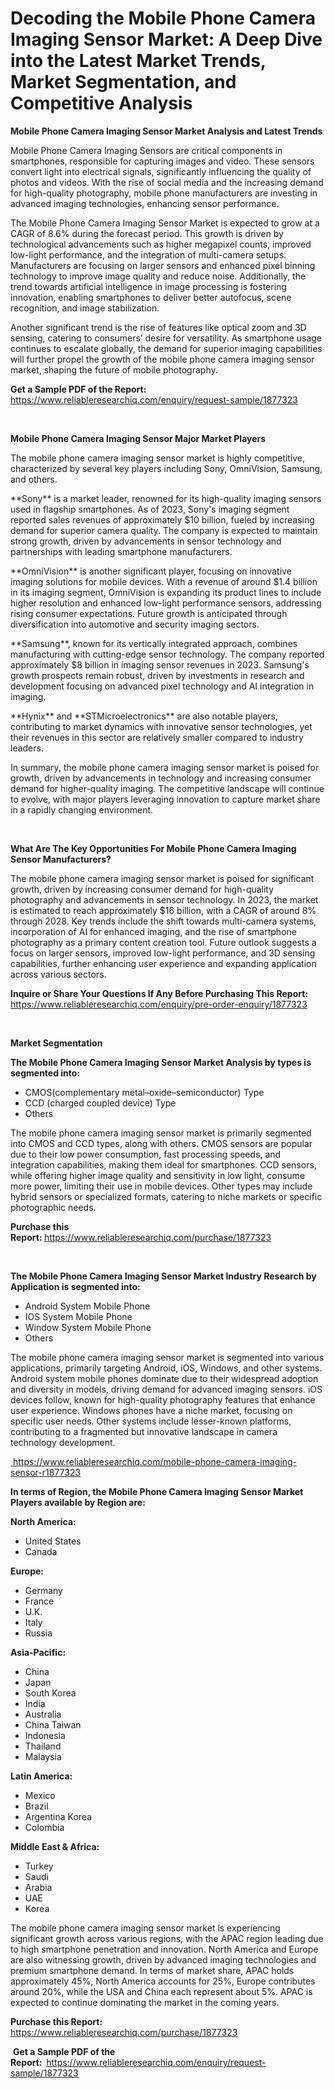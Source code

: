 <p><h1>Decoding the Mobile Phone Camera Imaging Sensor Market: A Deep Dive into the Latest Market Trends, Market Segmentation, and Competitive Analysis</h1></p><p><strong>Mobile Phone Camera Imaging Sensor Market Analysis and Latest Trends</strong></p>
<p><p>Mobile Phone Camera Imaging Sensors are critical components in smartphones, responsible for capturing images and video. These sensors convert light into electrical signals, significantly influencing the quality of photos and videos. With the rise of social media and the increasing demand for high-quality photography, mobile phone manufacturers are investing in advanced imaging technologies, enhancing sensor performance.</p><p>The Mobile Phone Camera Imaging Sensor Market is expected to grow at a CAGR of 8.6% during the forecast period. This growth is driven by technological advancements such as higher megapixel counts, improved low-light performance, and the integration of multi-camera setups. Manufacturers are focusing on larger sensors and enhanced pixel binning technology to improve image quality and reduce noise. Additionally, the trend towards artificial intelligence in image processing is fostering innovation, enabling smartphones to deliver better autofocus, scene recognition, and image stabilization.</p><p>Another significant trend is the rise of features like optical zoom and 3D sensing, catering to consumers’ desire for versatility. As smartphone usage continues to escalate globally, the demand for superior imaging capabilities will further propel the growth of the mobile phone camera imaging sensor market, shaping the future of mobile photography.</p></p>
<p><strong>Get a Sample PDF of the Report:&nbsp;</strong> <a href="https://www.reliableresearchiq.com/enquiry/request-sample/1877323?utm_campaign=3069&utm_medium=2&utm_source=Github&utm_content=ia&utm_term=12042025&utm_id=mobile-phone-camera-imaging-sensor">https://www.reliableresearchiq.com/enquiry/request-sample/1877323</a></p>
<p>&nbsp;</p>
<p><strong>Mobile Phone Camera Imaging Sensor Major Market Players</strong></p>
<p><p>The mobile phone camera imaging sensor market is highly competitive, characterized by several key players including Sony, OmniVision, Samsung, and others. </p><p>**Sony** is a market leader, renowned for its high-quality imaging sensors used in flagship smartphones. As of 2023, Sony's imaging segment reported sales revenues of approximately $10 billion, fueled by increasing demand for superior camera quality. The company is expected to maintain strong growth, driven by advancements in sensor technology and partnerships with leading smartphone manufacturers.</p><p>**OmniVision** is another significant player, focusing on innovative imaging solutions for mobile devices. With a revenue of around $1.4 billion in its imaging segment, OmniVision is expanding its product lines to include higher resolution and enhanced low-light performance sensors, addressing rising consumer expectations. Future growth is anticipated through diversification into automotive and security imaging sectors.</p><p>**Samsung**, known for its vertically integrated approach, combines manufacturing with cutting-edge sensor technology. The company reported approximately $8 billion in imaging sensor revenues in 2023. Samsung's growth prospects remain robust, driven by investments in research and development focusing on advanced pixel technology and AI integration in imaging.</p><p>**Hynix** and **STMicroelectronics** are also notable players, contributing to market dynamics with innovative sensor technologies, yet their revenues in this sector are relatively smaller compared to industry leaders. </p><p>In summary, the mobile phone camera imaging sensor market is poised for growth, driven by advancements in technology and increasing consumer demand for higher-quality imaging. The competitive landscape will continue to evolve, with major players leveraging innovation to capture market share in a rapidly changing environment.</p></p>
<p>&nbsp;</p>
<p><strong>What Are The Key Opportunities For Mobile Phone Camera Imaging Sensor Manufacturers?</strong></p>
<p><p>The mobile phone camera imaging sensor market is poised for significant growth, driven by increasing consumer demand for high-quality photography and advancements in sensor technology. In 2023, the market is estimated to reach approximately $16 billion, with a CAGR of around 8% through 2028. Key trends include the shift towards multi-camera systems, incorporation of AI for enhanced imaging, and the rise of smartphone photography as a primary content creation tool. Future outlook suggests a focus on larger sensors, improved low-light performance, and 3D sensing capabilities, further enhancing user experience and expanding application across various sectors.</p></p>
<p><strong>Inquire or Share Your Questions If Any Before Purchasing This Report:</strong> <a href="https://www.reliableresearchiq.com/enquiry/pre-order-enquiry/1877323?utm_campaign=3069&utm_medium=2&utm_source=Github&utm_content=ia&utm_term=12042025&utm_id=mobile-phone-camera-imaging-sensor">https://www.reliableresearchiq.com/enquiry/pre-order-enquiry/1877323</a></p>
<p>&nbsp;</p>
<p><strong>Market Segmentation</strong></p>
<p><strong>The Mobile Phone Camera Imaging Sensor Market Analysis by types is segmented into:</strong></p>
<p><ul><li>CMOS(complementary metal–oxide–semiconductor) Type</li><li>CCD (charged coupled device) Type</li><li>Others</li></ul></p>
<p><p>The mobile phone camera imaging sensor market is primarily segmented into CMOS and CCD types, along with others. CMOS sensors are popular due to their low power consumption, fast processing speeds, and integration capabilities, making them ideal for smartphones. CCD sensors, while offering higher image quality and sensitivity in low light, consume more power, limiting their use in mobile devices. Other types may include hybrid sensors or specialized formats, catering to niche markets or specific photographic needs.</p></p>
<p><strong>Purchase this Report:&nbsp;</strong><a href="https://www.reliableresearchiq.com/purchase/1877323?utm_campaign=3069&utm_medium=2&utm_source=Github&utm_content=ia&utm_term=12042025&utm_id=mobile-phone-camera-imaging-sensor">https://www.reliableresearchiq.com/purchase/1877323</a></p>
<p>&nbsp;</p>
<p><strong>The Mobile Phone Camera Imaging Sensor Market Industry Research by Application is segmented into:</strong></p>
<p><ul><li>Android System Mobile Phone</li><li>IOS System Mobile Phone</li><li>Window System Mobile Phone</li><li>Others</li></ul></p>
<p><p>The mobile phone camera imaging sensor market is segmented into various applications, primarily targeting Android, iOS, Windows, and other systems. Android system mobile phones dominate due to their widespread adoption and diversity in models, driving demand for advanced imaging sensors. iOS devices follow, known for high-quality photography features that enhance user experience. Windows phones have a niche market, focusing on specific user needs. Other systems include lesser-known platforms, contributing to a fragmented but innovative landscape in camera technology development.</p></p>
<p><a href="https://www.reliableresearchiq.com/mobile-phone-camera-imaging-sensor-r1877323?utm_campaign=3069&utm_medium=2&utm_source=Github&utm_content=ia&utm_term=12042025&utm_id=mobile-phone-camera-imaging-sensor">&nbsp;https://www.reliableresearchiq.com/mobile-phone-camera-imaging-sensor-r1877323</a></p>
<p><strong>In terms of Region, the Mobile Phone Camera Imaging Sensor Market Players available by Region are:</strong></p>
<p>
    <p> <strong> North America: </strong>
        <ul>
            <li>United States</li>
            <li>Canada</li>
        </ul>
        </p> 
    <p> <strong> Europe: </strong>
        <ul>
            <li>Germany</li>
            <li>France</li>
            <li>U.K.</li>
            <li>Italy</li>
            <li>Russia</li>
        </ul>
        </p> 
    <p> <strong> Asia-Pacific: </strong>
        <ul>
            <li>China</li>
            <li>Japan</li>
            <li>South Korea</li>
            <li>India</li>
            <li>Australia</li>
            <li>China Taiwan</li>
            <li>Indonesia</li>
            <li>Thailand</li>
            <li>Malaysia</li>
        </ul>
        </p> 
    <p> <strong> Latin America: </strong>
        <ul>
            <li>Mexico</li>
            <li>Brazil</li>
            <li>Argentina Korea</li>
            <li>Colombia</li>
        </ul>
        </p> 
    <p> <strong> Middle East & Africa: </strong>
        <ul>
            <li>Turkey</li>
            <li>Saudi</li>
            <li>Arabia</li>
            <li>UAE</li>
            <li>Korea</li>
        </ul>
    </p>
    </p>
<p><p>The mobile phone camera imaging sensor market is experiencing significant growth across various regions, with the APAC region leading due to high smartphone penetration and innovation. North America and Europe are also witnessing growth, driven by advanced imaging technologies and premium smartphone demand. In terms of market share, APAC holds approximately 45%, North America accounts for 25%, Europe contributes around 20%, while the USA and China each represent about 5%. APAC is expected to continue dominating the market in the coming years.</p></p>
<p><strong>Purchase this Report: </strong><a href="https://www.reliableresearchiq.com/purchase/1877323?utm_campaign=3069&utm_medium=2&utm_source=Github&utm_content=ia&utm_term=12042025&utm_id=mobile-phone-camera-imaging-sensor">https://www.reliableresearchiq.com/purchase/1877323</a></p>
<p>&nbsp;<strong>Get a Sample PDF of the Report:&nbsp;&nbsp;</strong><a href="https://www.reliableresearchiq.com/enquiry/request-sample/1877323?utm_campaign=3069&utm_medium=2&utm_source=Github&utm_content=ia&utm_term=12042025&utm_id=mobile-phone-camera-imaging-sensor">https://www.reliableresearchiq.com/enquiry/request-sample/1877323</a></p>
<p><strong></strong></p>
<p><p></p><p></p><p></p></p>
